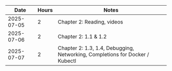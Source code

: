 | Date | Hours | Notes |
|------|-------|-------|
| 2025-07-05 | 2 | Chapter 2: Reading, videos |
| 2025-07-06 | 2 | Chapter 2: 1.1 & 1.2 |
| 2025-07-07 | 2 | Chapter 2: 1.3, 1.4, Debugging, Networking, Completions for Docker / Kubectl |
